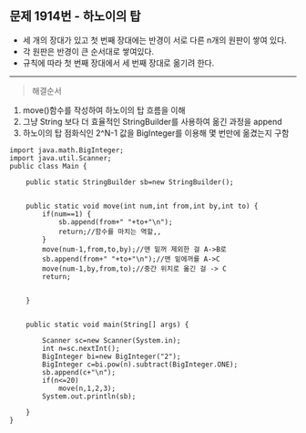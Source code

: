   
## 문제 1914번 - 하노이의 탑 

* 세 개의 장대가 있고 첫 번째 장대에는 반경이 서로 다른 n개의 원판이 쌓여 있다. 
* 각 원판은 반경이 큰 순서대로 쌓여있다. 
* 규칙에 따라 첫 번째 장대에서 세 번째 장대로 옮기려 한다.
---------------
> 해결순서
1. move()함수를 작성하여 하노이의 탑 흐름을 이해
2. 그냥 String 보다 더 효율적인 StringBuilder를 사용하여 옮긴 과정을 append
3. 하노이의 탑 점화식인 2^N-1 값을 BigInteger를 이용해 몇 번만에 옮겼는지 구함
```
import java.math.BigInteger;
import java.util.Scanner;
public class Main {

	public static StringBuilder sb=new StringBuilder();
	
	
	public static void move(int num,int from,int by,int to) {
		if(num==1) {
			sb.append(from+" "+to+"\n");
			return;//함수를 마치는 역할,,
		}
		move(num-1,from,to,by);//맨 밑꺼 제외한 걸 A->B로  
		sb.append(from+" "+to+"\n");//맨 밑에꺼를 A->C
		move(num-1,by,from,to);//중간 위치로 옮긴 걸 -> C
		return;	
		
		
	}
	
	
	public static void main(String[] args) {
		
		Scanner sc=new Scanner(System.in);
		int n=sc.nextInt();
		BigInteger bi=new BigInteger("2");
		BigInteger c=bi.pow(n).subtract(BigInteger.ONE);
		sb.append(c+"\n");
		if(n<=20)
			move(n,1,2,3);
		System.out.println(sb);
	
	}
}
```
